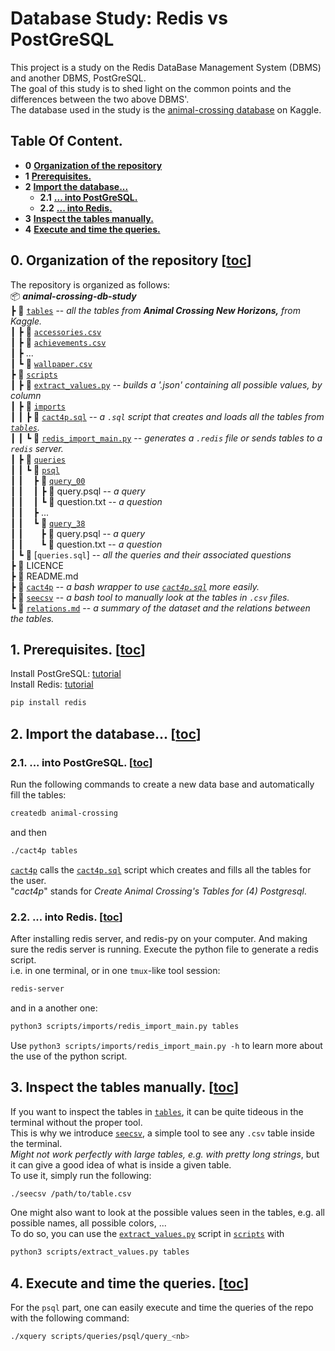 # Database Study: Redis vs PostGreSQL
This project is a study on the Redis DataBase Management System (DBMS) and another DBMS, PostGreSQL.  
The goal of this study is to shed light on the common points and the differences between the two above DBMS'.  
The database used in the study is the [animal-crossing database](https://www.kaggle.com/jessicali9530/animal-crossing-new-horizons-nookplaza-dataset) on Kaggle.

## Table Of Content.
* **0** [**Organization of the repository** ](https://github.com/AntoineStevan/animal-crossing-db-study/tree/main/#0-organization-of-the-repository-toc)
* **1** [**Prerequisites.**                 ](https://github.com/AntoineStevan/animal-crossing-db-study/tree/main/#1-prerequisites-toc)
* **2** [**Import the database...**         ](https://github.com/AntoineStevan/animal-crossing-db-study/tree/main/#2-import-the-database-toc)
  - **2.1** [**... into PostGreSQL.**          ](https://github.com/AntoineStevan/animal-crossing-db-study/tree/main/#21--into-postgresql-toc)
  - **2.2** [**... into Redis.**               ](https://github.com/AntoineStevan/animal-crossing-db-study/tree/main/#22--into-redis-toc)
* **3** [**Inspect the tables manually.**   ](https://github.com/AntoineStevan/animal-crossing-db-study/tree/main/#3-inspect-the-tables-manually-toc)
* **4** [**Execute and time the queries.**   ](https://github.com/AntoineStevan/animal-crossing-db-study/tree/main/#4-execute-and-time-the-queries-toc)

## 0. Organization of the repository [[toc](https://github.com/AntoineStevan/animal-crossing-db-study/tree/main/#table-of-content)]

The repository is organized as follows:  
📦 ***animal-crossing-db-study***  
┣ 📂 [`tables`]  -- *all the tables from **Animal Crossing New Horizons,** from Kaggle.*  
┃ ┣ 📜 [`accessories.csv`]  
┃ ┣ 📜 [`achievements.csv`]  
┃ ┣ ...  
┃ ┗ 📜 [`wallpaper.csv`]  
┣ 📂 [`scripts`]  
┃ ┣ 📜 [`extract_values.py`]  -- *builds a '.json' containing all possible values, by column*  
┃ ┣ 📂 [`imports`]  
┃ ┃ ┣ 📜 [`cact4p.sql`]  -- *a `.sql` script that creates and loads all the tables from [`tables`].*  
┃ ┃ ┗ 📜 [`redis_import_main.py`]  -- *generates a `.redis` file or sends tables to a `redis` server.*  
┃ ┣ 📂 [`queries`]  
┃ ┃ ┗ 📂 [`psql`]  
┃ ┃ &nbsp;&nbsp; ┣ 📂 [`query_00`]  
┃ ┃ &nbsp;&nbsp; ┃ ┣ 📜 query.psql  -- *a query*  
┃ ┃ &nbsp;&nbsp; ┃ ┗ 📜 question.txt  -- *a question*  
┃ ┃ &nbsp;&nbsp; ┣ ...  
┃ ┃ &nbsp;&nbsp; ┗ 📂 [`query_38`]  
┃ ┃ &nbsp;&nbsp;&nbsp;&nbsp;&nbsp; ┣ 📜 query.psql  -- *a query*  
┃ ┃ &nbsp;&nbsp;&nbsp;&nbsp;&nbsp; ┗ 📜 question.txt  -- *a question*  
┃ ┗ 📜 [`queries.sql`]  -- *all the queries and their associated questions*  
┣ 📜 LICENCE  
┣ 📜 README.md  
┣ 📜 [`cact4p`]  -- *a bash wrapper to use [`cact4p.sql`] more easily.*  
┣ 📜 [`seecsv`]  -- *a bash tool to manually look at the tables in `.csv` files.*  
┗ 📜 [`relations.md`]  -- *a summary of the dataset and the relations between the tables.*

## 1. Prerequisites. [[toc](https://github.com/AntoineStevan/animal-crossing-db-study/tree/main/#table-of-content)]
Install PostGreSQL: [tutorial](https://supaerodatascience.github.io/OBD/0_2_postgres.html#postgresql-installation)  
Install Redis: [tutorial](https://redis.io/)
```bash
pip install redis
```

## 2. Import the database... [[toc](https://github.com/AntoineStevan/animal-crossing-db-study/tree/main/#table-of-content)]
### 2.1. ... into PostGreSQL. [[toc](https://github.com/AntoineStevan/animal-crossing-db-study/tree/main/#table-of-content)]

Run the following commands to create a new data base and automatically fill the tables:  
```bash
createdb animal-crossing
```
and then
```bash
./cact4p tables
```
[`cact4p`] calls the [`cact4p.sql`] script which creates and fills all the tables for the user.  
"*cact4p*" stands for *Create Animal Crossing's Tables for (4) Postgresql*.

### 2.2. ... into Redis. [[toc](https://github.com/AntoineStevan/animal-crossing-db-study/tree/main/#table-of-content)]

After installing redis server, and redis-py on your computer. And making sure the redis server is running. Execute the python file to generate a redis script.  
i.e. in one terminal, or in one `tmux`-like tool session:
```bash
redis-server
```
and in a another one:
```bash
python3 scripts/imports/redis_import_main.py tables
```
Use `python3 scripts/imports/redis_import_main.py -h` to learn more about the use of the python script.

## 3. Inspect the tables manually. [[toc](https://github.com/AntoineStevan/animal-crossing-db-study/tree/main/#table-of-content)]
If you want to inspect the tables in [`tables`], it can be quite tideous in the terminal without the proper tool.  
This is why we introduce [`seecsv`], a simple tool to see any `.csv` table inside the terminal.  
*Might not work perfectly with large tables, e.g. with pretty long strings*, but it can give a good idea of what is inside a given table.  
To use it, simply run the following: 
```bash
./seecsv /path/to/table.csv
```

One might also want to look at the possible values seen in the tables, e.g. all possible names, all possible colors, ...  
To do so, you can use the [`extract_values.py`] script in [`scripts`] with
```bash
python3 scripts/extract_values.py tables
```

## 4. Execute and time the queries. [[toc](https://github.com/AntoineStevan/animal-crossing-db-study/tree/main/#table-of-content)]
For the `psql` part, one can easily execute and time the queries of the repo with the following command:
```bash
./xquery scripts/queries/psql/query_<nb>
```

[`tables`]: tables
[`accessories.csv`]: tables/accessories.csv
[`achievements.csv`]: tables/achievements.csv
[`wallpaper.csv`]: tables/wallpaper.csv
[`scripts`]: scripts
[`imports`]: scripts/imports
[`redis_import_main.py`]: scripts/imports/redis_import_main.py
[`cact4p.sql`]: scripts/imports/cact4p.sql
[`cact4p`]: cact4p
[`extract_values.py`]: scripts/extract_values.py
[`relations.md`]: relations.md
[`seecsv`]: seecsv
[`queries`]: scripts/queries
[`psql`]: scripts/queries/psql
[`query_00`]: scripts/queries/psql/query_00
[`query_38`]: scripts/queries/psql/query_38
